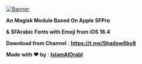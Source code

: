 [![Banner](/assets/)](https://github.com/IslamAlOrabI/SFmoji)

**An Magisk Module Based On Apple SFPro**

**& SFArabic Fonts with Emoji from iOS 16.4**

**Download from Channel** : **https://t.me/Shadow6by8**

**Made with ❤️ by** : [**IslamAlOrabI**](https://t.me/IslamAlOrabI)
